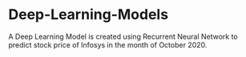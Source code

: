# Deep-Learning-Models
A Deep Learning Model is created using Recurrent Neural Network to predict stock price of Infosys in the month of October 2020.
